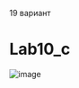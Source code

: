 19 вариант
# Lab10_c

![image](https://github.com/Digalv/Lab10_c/assets/100136401/db83a8bb-20c8-4a34-bb89-08260fed9d12)

